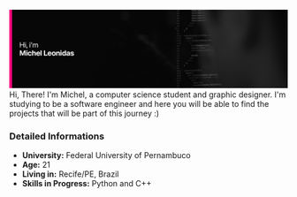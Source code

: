 ![alt text](https://github.com/OnLeonidas/onleonidas/blob/main/background.png)
Hi, There! I'm Michel, a computer science student and graphic designer. I'm studying to be a software engineer and here you will be able to find the projects that will be part of this journey :)

### Detailed Informations
- **University:** Federal University of Pernambuco
- **Age:** 21
- **Living in:** Recife/PE, Brazil
- **Skills in Progress:** Python and C++
